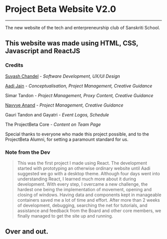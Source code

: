 # Project Beta Website V2.0
---
The new website of the tech and enterpreneurship club of Sanskriti School.

This website was made using **HTML, CSS, Javascript and ReactJS**
---
### Credits

[Suyash Chandel](https://github.com/SuyashC1000) - _Software Development, UX/UI Design_

[Aadi Jain](https://github.com/diofthecreed) - _Conceptualisation, Project Management, Creative Guidance_

Simar Tandon - _Project Management, Proxy Content, Creative Guidance_

[Navvye Anand](https://github.com/navvye) - _Project Management, Creative Guidance_

Gauri Tandon and Gayatri - _Event Logos, Schedule_

The ProjectBeta Core - _Content on Team Page_

Special thanks to everyone who made this project possible, and to the ProjectBeta Alumni, for setting a paramount standard for us. 

### Note from the Dev
>This was the first project I made using React. The development started with prototyping an otherwise ordinary website until Aadi suggested we go with a desktop theme. Although four days went into understanding React, I learned much more about it during development. With every step, I overcame a new challenge, the hardest one being the implementation of movement, opening and closing of windows. Having data and components kept in manageable containers saved me a lot of time and effort. After more than 2 weeks of development, debugging, searching the net for tutorials, and assistance and feedback from the Board and other core members, we finally managed to get the site up and running.

Over and out. 
---